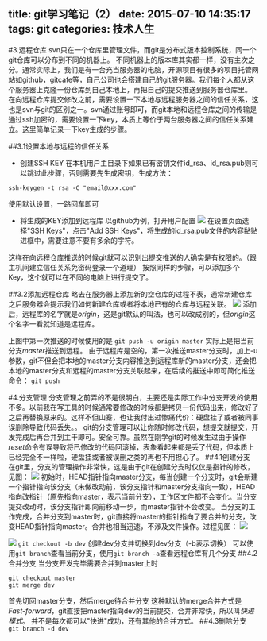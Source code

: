 title: git学习笔记（2）
date: 2015-07-10 14:35:17
tags: git
categories: 技术人生
---
#3.远程仓库
svn只在一个仓库里管理文件，而git是分布式版本控制系统，同一个git仓库可以分布到不同的机器上。
不同机器上的版本库其实都一样，没有主次之分。通常实际上，我们是有一台充当服务器的电脑，开源项目有很多的项目托管网站如github，gitcafe等，自己公司也会搭建自己的git服务器。我们每个人都从这个服务器上克隆一份仓库到自己本地上，再把自己的提交推送到服务器仓库里。
在向远程仓库提交修改之前，需要设置一下本地与远程服务器之间的信任关系，这也是svn与git的区别之一。svn通过账号即可，而git本地和远程仓库之间的传输是通过ssh加密的，需要设置一下key，本质上等价于两台服务器之间的信任关系建立。这里简单记录一下key生成的步骤。
<!--more-->
##3.1设置本地与远程的信任关系
- 创建SSH KEY
在本机用户主目录下如果已有密钥文件id_rsa、id_rsa.pub则可以跳过此步骤，否则需要先生成密钥，生成方法：
```
ssh-keygen -t rsa -C "email@xxx.com"
```
使用默认设置，一路回车即可
- 将生成的KEY添加到远程库
以github为例，打开用户配置
![](http://ww2.sinaimg.cn/bmiddle/62d95157gw1etxonuntbqj20p60gqta2.jpg)
在设置页面选择"SSH Keys"，点击"Add SSH Keys"，将生成的id_rsa.pub文件的内容黏贴进框中，需要注意不要有多余的字符。

这样在向远程仓库推送的时候git就可以识别出提交推送的人确实是有权限的。（跟主机间建立信任关系免密码登录一个道理）
按照同样的步骤，可以添加多个Key，这个就可以在不同的电脑上进行提交了。

##3.2添加远程仓库
略去在服务器上添加新的空仓库的过程不表，通常新建仓库之后服务器会提示我们如何新建仓库或者将本地已有的仓库与远程关联。
![](http://ww4.sinaimg.cn/bmiddle/62d95157gw1etxp7xfwq3j20g6098jt4.jpg)
添加后，远程库的名字就是*origin*，这是git默认的叫法，也可以改成别的，但*origin*这个名字一看就知道是远程库。

上图中第一次推送的时候使用的是
`git push -u origin master`
实际上是把当前分支*master*推送到远程。
由于远程库是空的，第一次推送master分支时，加上-u参数，git不但会把本地的master分支内容推送到远程库新的master分支，还会把本地的master分支和远程的master分支关联起来，在后续的推送中即可简化推送命令：
`git push`

#4.分支管理
分支管理之前弄的不是很明白，主要还是实际工作中分支开发的使用不多。以前我在写工具的时候通常要修改的时候都是拷贝一份代码出来，修改好了之后再替换原来的。这样不但山寨，也让我付出过惨痛代价：硬盘挂了或者被同事误删除导致代码丢失。。
git的分支管理可以让你随时修改代码，想提交就提交，开发完成后再合并到主干即可。安全可靠。虽然在刚学git的时候发生过由于操作*reset*命令有误导致将已修改的代码回滚掉，表象看起来都是丢了代码，但本质上已经完全不一样啦，硬盘挂或者被误删之类的再也不用担心了。
##4.1创建分支
在git里，分支的管理操作非常快，这是由于git在创建分支时仅仅是指针的修改，见图：
![](http://ww3.sinaimg.cn/thumbnail/62d95157gw1etxpo3n0e5j208d047q2w.jpg)
初始时，HEAD指针指向master分支，每当创建一个分支时，git会新建一个指针指向该分支（未做改动前，该分支指针和master分支指向一致），HEAD指向改指针（原先指向master，表示当前分支），工作区文件都不会变化。当分支提交改动时，该分支指针即向前移动一步，而master指针不会改变。
当分支的工作完成，合并分支到master时，git直接将master的指针指向了要合并的分支，改变HEAD指针指向master。合并也相当迅速，不涉及文件操作。过程见图：
![](http://ww4.sinaimg.cn/bmiddle/62d95157gw1etxpwrt26lj20dq06hmx7.jpg)

![](http://ww2.sinaimg.cn/bmiddle/62d95157gw1etxpwv53w5j20br0660st.jpg)
`git checkout -b dev`
创建dev分支并切换到dev分支（-b表示切换）
可以使用`git branch`查看当前分支，使用`git branch -a`查看远程仓库有几个分支
##4.2合并分支
当分支开发完毕需要合并到master上时
```
git checkout master
git merge dev
```
首先切回master分支，然后merge待合并分支
这种默认的merge合并方式是*Fast-forward*，git直接把master指向dev的当前提交，合并非常快，所以叫*快进模式*。
并不是每次都可以"快进"成功，还有其他的合并方式。
##4.3删除分支
`git branch -d dev`


